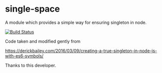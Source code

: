 # single-space
A module which provides a simple way for ensuring singleton in node.

<!-- [![npm version](https://badge.fury.io/js/single-space.svg)](https://www.npmjs.com/package/single-space) -->
[![Build Status](https://travis-ci.org/CodeMedic42/single-space.svg?branch=master)](https://travis-ci.org/CodeMedic42/single-space)
<!-- [![Coverage Status](https://coveralls.io/repos/github/ziflex/pinterval/badge.svg?branch=master)](https://coveralls.io/github/ziflex/pinterval) -->


Code taken and modified gently from

https://derickbailey.com/2016/03/09/creating-a-true-singleton-in-node-js-with-es6-symbols/

Thanks to this developer.
